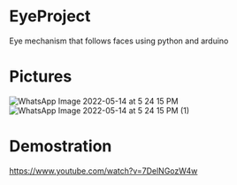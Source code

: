 # EyeProject

Eye mechanism that follows faces using python and arduino

# Pictures

![WhatsApp Image 2022-05-14 at 5 24 15 PM](https://user-images.githubusercontent.com/38078401/168453182-8475b18c-919a-45b8-aafd-0c0e660d80a8.jpeg)
![WhatsApp Image 2022-05-14 at 5 24 15 PM (1)](https://user-images.githubusercontent.com/38078401/168453189-395e7c97-e1cf-4379-aecb-2f5ceb366660.jpeg)

# Demostration

https://www.youtube.com/watch?v=7DelNGozW4w
